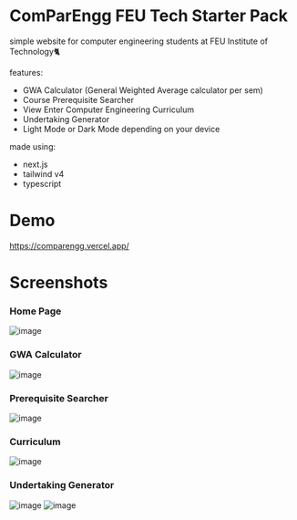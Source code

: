 # ComParEngg FEU Tech Starter Pack

simple website for computer engineering students at FEU Institute of Technology🐈

features:

- GWA Calculator (General Weighted Average calculator per sem)
- Course Prerequisite Searcher
- View Enter Computer Engineering Curriculum
- Undertaking Generator
- Light Mode or Dark Mode depending on your device

made using:
- next.js
- tailwind v4
- typescript

# Demo

https://comparengg.vercel.app/

# Screenshots

### Home Page
![image](https://github.com/user-attachments/assets/acb71682-76f9-4d81-b7ab-19630a111027)
### GWA Calculator
![image](https://github.com/user-attachments/assets/2752360b-1135-402f-acf8-9f0e5d858f43)
### Prerequisite Searcher
![image](https://github.com/user-attachments/assets/ec73bf07-f860-49f0-a573-8b6bbe95b88c)
### Curriculum
![image](https://github.com/user-attachments/assets/e7c5e9e2-c750-488a-9998-b616fa466191)
### Undertaking Generator
![image](https://github.com/user-attachments/assets/de26976f-0907-47a4-a303-d2ed3bee309e)
![image](https://github.com/user-attachments/assets/21834e0e-7b93-4844-b285-fbdd9ab6c7d1)

